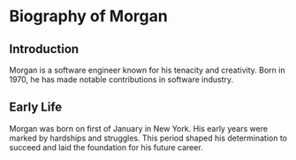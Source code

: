 # Biography of Morgan

## Introduction
Morgan is a software engineer known for his tenacity and creativity. Born in 1970, he has made notable contributions in software industry.

## Early Life
Morgan was born on first of January in New York. His early years were marked by hardships and struggles. This period shaped his determination to succeed and laid the foundation for his future career.


